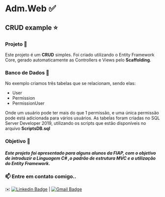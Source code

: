# Adm.Web :white_check_mark:
## CRUD example :star:

### Projeto :space_invader:
Este projeto é um **CRUD** simples. Foi criado utilizando o Entity Framework Core, gerado automaticamente as Controllers e Views pelo **Scaffolding**.

### Banco de Dados :large_blue_diamond:
No exemplo criamos três tabelas que se relacionam, sendo elas:
- User
- Permission
- PermissionUser

Onde um usuário pode ter mais do que 1 permissão, e uma única permissão pode está adicionada para vários usuários.
As tabelas foram criadas no SQL Server Developer 2019, utilizando os scripts que estão disponíveis no arquivo **ScriptsDB.sql**

### Objetivo :pencil:
#### *Este projeto foi apresentado para alguns alunos da FIAP, com o objetivo de introduzir a **Linguagem C#** ,o padrão de estrutura **MVC** e a utilização do **Entity Framework***.


### 📫 Entre em contato comigo..
✉️ [![Linkedin Badge](https://img.shields.io/badge/-KellyMitsuishi-blue?style=flat-square&logo=Linkedin&logoColor=white&link=https://www.linkedin.com/in/kelly-naomi-mitsuishi-175997133/)](https://www.linkedin.com/in/kelly-naomi-mitsuishi-175997133/) 
| [![Gmail Badge](https://img.shields.io/badge/-kelly.mitsuishi@gmail.com-c14438?style=flat-square&logo=Gmail&logoColor=white&link=mailto:kelly.mitsuishi@gmail.com)](mailto:kelly.mitsuishi@gmail.com)


